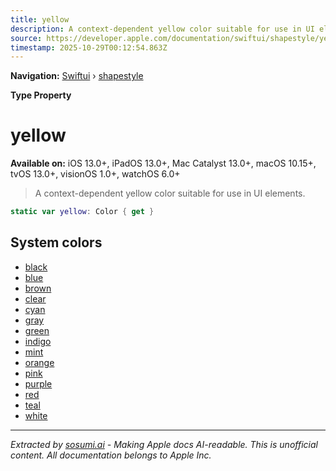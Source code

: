 ```yaml
---
title: yellow
description: A context-dependent yellow color suitable for use in UI elements.
source: https://developer.apple.com/documentation/swiftui/shapestyle/yellow
timestamp: 2025-10-29T00:12:54.863Z
---
```


**Navigation:** [Swiftui](/documentation/swiftui) › [shapestyle](/documentation/swiftui/shapestyle)

**Type Property**

# yellow

**Available on:** iOS 13.0+, iPadOS 13.0+, Mac Catalyst 13.0+, macOS 10.15+, tvOS 13.0+, visionOS 1.0+, watchOS 6.0+

> A context-dependent yellow color suitable for use in UI elements.

```swift
static var yellow: Color { get }
```

## System colors

- [black](/documentation/swiftui/shapestyle/black)
- [blue](/documentation/swiftui/shapestyle/blue)
- [brown](/documentation/swiftui/shapestyle/brown)
- [clear](/documentation/swiftui/shapestyle/clear)
- [cyan](/documentation/swiftui/shapestyle/cyan)
- [gray](/documentation/swiftui/shapestyle/gray)
- [green](/documentation/swiftui/shapestyle/green)
- [indigo](/documentation/swiftui/shapestyle/indigo)
- [mint](/documentation/swiftui/shapestyle/mint)
- [orange](/documentation/swiftui/shapestyle/orange)
- [pink](/documentation/swiftui/shapestyle/pink)
- [purple](/documentation/swiftui/shapestyle/purple)
- [red](/documentation/swiftui/shapestyle/red)
- [teal](/documentation/swiftui/shapestyle/teal)
- [white](/documentation/swiftui/shapestyle/white)

---

*Extracted by [sosumi.ai](https://sosumi.ai) - Making Apple docs AI-readable.*
*This is unofficial content. All documentation belongs to Apple Inc.*
